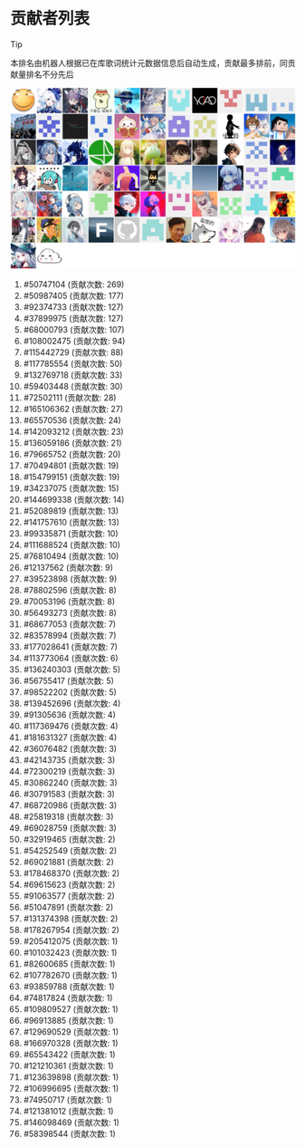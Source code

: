 # 贡献者列表

> [!TIP]
> 本排名由机器人根据已在库歌词统计元数据信息后自动生成，贡献最多排前，同贡献量排名不分先后

![贡献者头像画廊](./CONTRIBUTORS.svg)

1. #50747104 (贡献次数: 269)
2. #50987405 (贡献次数: 177)
3. #92374733 (贡献次数: 127)
4. #37899975 (贡献次数: 127)
5. #68000793 (贡献次数: 107)
6. #108002475 (贡献次数: 94)
7. #115442729 (贡献次数: 88)
8. #117785554 (贡献次数: 50)
9. #132769718 (贡献次数: 33)
10. #59403448 (贡献次数: 30)
11. #72502111 (贡献次数: 28)
12. #165106362 (贡献次数: 27)
13. #65570536 (贡献次数: 24)
14. #142093212 (贡献次数: 23)
15. #136059186 (贡献次数: 21)
16. #79665752 (贡献次数: 20)
17. #70494801 (贡献次数: 19)
18. #154799151 (贡献次数: 19)
19. #34237075 (贡献次数: 15)
20. #144699338 (贡献次数: 14)
21. #52089819 (贡献次数: 13)
22. #141757610 (贡献次数: 13)
23. #99335871 (贡献次数: 10)
24. #111688524 (贡献次数: 10)
25. #76810494 (贡献次数: 10)
26. #12137562 (贡献次数: 9)
27. #39523898 (贡献次数: 9)
28. #78802596 (贡献次数: 8)
29. #70053196 (贡献次数: 8)
30. #56493273 (贡献次数: 8)
31. #68677053 (贡献次数: 7)
32. #83578994 (贡献次数: 7)
33. #177028641 (贡献次数: 7)
34. #113773064 (贡献次数: 6)
35. #136240303 (贡献次数: 5)
36. #56755417 (贡献次数: 5)
37. #98522202 (贡献次数: 5)
38. #139452696 (贡献次数: 4)
39. #91305636 (贡献次数: 4)
40. #117369476 (贡献次数: 4)
41. #181631327 (贡献次数: 4)
42. #36076482 (贡献次数: 3)
43. #42143735 (贡献次数: 3)
44. #72300219 (贡献次数: 3)
45. #30862240 (贡献次数: 3)
46. #30791583 (贡献次数: 3)
47. #68720986 (贡献次数: 3)
48. #25819318 (贡献次数: 3)
49. #69028759 (贡献次数: 3)
50. #32919465 (贡献次数: 2)
51. #54252549 (贡献次数: 2)
52. #69021881 (贡献次数: 2)
53. #178468370 (贡献次数: 2)
54. #69615623 (贡献次数: 2)
55. #91063577 (贡献次数: 2)
56. #51047891 (贡献次数: 2)
57. #131374398 (贡献次数: 2)
58. #178267954 (贡献次数: 2)
59. #205412075 (贡献次数: 1)
60. #101032423 (贡献次数: 1)
61. #82600685 (贡献次数: 1)
62. #107782670 (贡献次数: 1)
63. #93859788 (贡献次数: 1)
64. #74817824 (贡献次数: 1)
65. #109809527 (贡献次数: 1)
66. #96913885 (贡献次数: 1)
67. #129690529 (贡献次数: 1)
68. #166970328 (贡献次数: 1)
69. #65543422 (贡献次数: 1)
70. #121210361 (贡献次数: 1)
71. #123639898 (贡献次数: 1)
72. #106996695 (贡献次数: 1)
73. #74950717 (贡献次数: 1)
74. #121381012 (贡献次数: 1)
75. #146098469 (贡献次数: 1)
76. #58398544 (贡献次数: 1)
